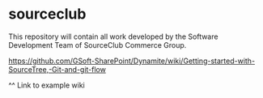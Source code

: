 # sourceclub

This repository will contain all work developed by the Software Development Team of SourceClub Commerce Group.

https://github.com/GSoft-SharePoint/Dynamite/wiki/Getting-started-with-SourceTree,-Git-and-git-flow

^^ Link to example wiki
